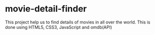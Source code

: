 # movie-detail-finder
This project help us to find details of movies in all over the world. This is done using HTML5, CSS3, JavaScript and omdb(API)
